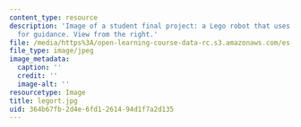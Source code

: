 ```yaml
---
content_type: resource
description: 'Image of a student final project: a Lego robot that uses light sensors
  for guidance. View from the right.'
file: /media/https%3A/open-learning-course-data-rc.s3.amazonaws.com/es-293-lego-robotics-spring-2007/364b67fb2d4e6fd1261494d1f7a2d135_legort.jpg
file_type: image/jpeg
image_metadata:
  caption: ''
  credit: ''
  image-alt: ''
resourcetype: Image
title: legort.jpg
uid: 364b67fb-2d4e-6fd1-2614-94d1f7a2d135
---
```

